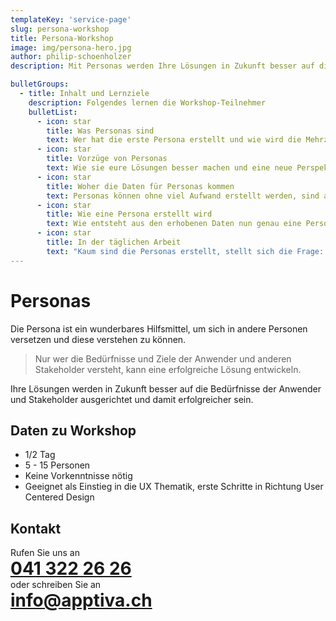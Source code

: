 ```yaml
---
templateKey: 'service-page'
slug: persona-workshop
title: Persona-Workshop
image: img/persona-hero.jpg
author: philip-schoenholzer
description: Mit Personas werden Ihre Lösungen in Zukunft besser auf die Bedürfnisse der Anwender und Stakeholder ausgerichtet und damit erfolgreicher sein.

bulletGroups:
  - title: Inhalt und Lernziele
    description: Folgendes lernen die Workshop-Teilnehmer
    bulletList:
      - icon: star
        title: Was Personas sind
        text: Wer hat die erste Persona erstellt und wie wird die Mehrzahl von Persona korrekt geschrieben. Und was ist eine Persona überhaupt?
      - icon: star
        title: Vorzüge von Personas
        text: Wie sie eure Lösungen besser machen und eine neue Perspektive in deren Entwicklung bringen.
      - icon: star
        title: Woher die Daten für Personas kommen
        text: Personas können ohne viel Aufwand erstellt werden, sind aber mit den entsprechenden Daten aus Erhebungen noch wirksamer.
      - icon: star 
        title: Wie eine Persona erstellt wird
        text: Wie entsteht aus den erhobenen Daten nun genau eine Persona? Was muss beachtet werden?
      - icon: star
        title: In der täglichen Arbeit
        text: "Kaum sind die Personas erstellt, stellt sich die Frage: 'Und jetzt?' Wie werden Personas in der täglichen Arbeit eingesetzt und wann werden neue oder zusätzlich Personas erstellt."
---
```


# Personas

Die Persona ist ein wunderbares Hilfsmittel, um sich in andere Personen versetzen und diese verstehen zu können.

> Nur wer die Bedürfnisse und Ziele der Anwender und anderen Stakeholder versteht, kann eine erfolgreiche Lösung entwickeln.

Ihre Lösungen werden in Zukunft besser auf die Bedürfnisse der Anwender und Stakeholder ausgerichtet und damit erfolgreicher sein.

## Daten zu Workshop

* 1/2 Tag
* 5 - 15 Personen
* Keine Vorkenntnisse nötig
* Geeignet als Einstieg in die UX Thematik, erste Schritte in Richtung User Centered Design

<style>
.service h1, .service h2, .service p {
  margin: 0;
}
</style>

## Kontakt

<div class="service">

Rufen Sie uns an

# <a href="tel:+41413222626">041 322 26 26</a>

oder schreiben Sie an

# <a href="mailto:info@apptiva.ch">info@­apptiva.ch</a>

</div>
